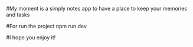 #My moment is a simply notes app to have a place to keep your memories and tasks

#For run the project
npm run dev

#I hope you enjoy it!